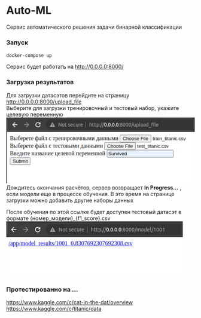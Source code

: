 # Auto-ML  
Сервис автоматического решения задачи бинарной классификации  
### Запуск
```
docker-compose up
```   
Сервис будет работать на http://0.0.0.0:8000/
### Загрузка результатов
Для загрузки датасэтов перейдите на страницу http://0.0.0.0:8000/upload_file  
Выберите для загрузки тренировочный и тестовый набор, укажите целевую переменную  
![test](/images/window.png)  
Дождитесь окончания расчётов, сервер возвращает **In Progress...** , если модели еще в процессе обучения. В это время на странице загрузки можно добавить другие наборы данных   
  
После обучения по этой ссылке будет доступен тестовый датасэт в формате {номер_модели}_{f1_score}.csv  
![test](/images/results.png) 
### Протестированно на ...
https://www.kaggle.com/c/cat-in-the-dat/overview  
https://www.kaggle.com/c/titanic/data
